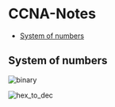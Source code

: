 # CCNA-Notes

- [System of numbers](#)

## System of numbers

![binary](https://user-images.githubusercontent.com/3635470/129386551-927c2f1a-2f11-4d2c-96bd-c4b8ab480f92.png)

![hex_to_dec](https://user-images.githubusercontent.com/3635470/129386573-119533e3-5d1b-4c76-b34b-71e123f8c0dc.png)
